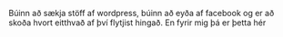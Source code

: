 Búinn að sækja stöff af wordpress, búinn að eyða af facebook og er að skoða hvort eitthvað af því flytjist hingað. En fyrir mig þá er þetta hér

